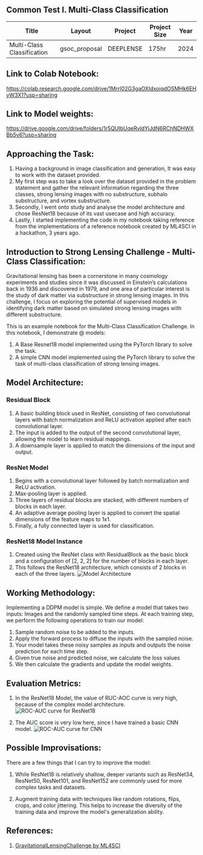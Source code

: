 ## Common Test I. Multi-Class Classification

| Title                                | Layout        | Project                | Project Size | Year |
|--------------------------------------|---------------|------------------------|--------------|------|
| Multi-Class Classification | gsoc_proposal | DEEPLENSE | 175hr | 2024 |

## Link to Colab Notebook:
https://colab.research.google.com/drive/1MrrI02G3gaOXldxojqdOSMHk6EHyW3X1?usp=sharing

## Link to Model weights:
https://drive.google.com/drive/folders/1r5QUIbUqeRvldYiJdN6RChNDHWXBb5y6?usp=sharing

## Approaching the Task: 

1) Having a background in image classification and generation, It was easy to work with the dataset provided.
2) My first step was to take a look over the dataset provided in the problem statement and gather the relevant information regarding the three classes, strong lensing images with no substructure, subhalo substructure, and vortex substructure.
3) Secondly, I went onto study and analyse the model architecture and chose ResNet18 because of its vast usecase and high accuracy.
4) Lastly, I started implementing the code in my notebook taking reference from the implementations of a reference notebook created by ML4SCI in a hackathon, 3 years ago.

## Introduction to Strong Lensing Challenge - Multi-Class Classification:

Gravitational lensing has been a cornerstone in many cosmology experiments and studies since it was discussed in Einstein’s calculations back in 1936 and discovered in 1979, and one area of particular interest is the study of dark matter via substructure in strong lensing images. In this challenge, I focus on exploring the potential of supervised models in identifying dark matter based on simulated strong lensing images with different substructure.

This is an example notebook for the Multi-Class Classification Challenge. In this notebook, I demonstrate @ models:

1) A Base Resnet18 model implemented using the PyTorch library to solve the task.
2) A simple CNN model implemented using the PyTorch library to solve the task of multi-class classification of strong lensing images.

## Model Architecture:

### Residual Block
1) A basic building block used in ResNet, consisting of two convolutional layers with batch normalization and ReLU activation applied after each convolutional layer.
2) The input is added to the output of the second convolutional layer, allowing the model to learn residual mappings.
3) A downsample layer is applied to match the dimensions of the input and output.

### ResNet Model
1) Begins with a convolutional layer followed by batch normalization and ReLU activation.
2) Max-pooling layer is applied.
3) Three layers of residual blocks are stacked, with different numbers of blocks in each layer.
4) An adaptive average pooling layer is applied to convert the spatial dimensions of the feature maps to 1x1.
5) Finally, a fully connected layer is used for classification.

### ResNet18 Model Instance
1) Created using the ResNet class with ResidualBlock as the basic block and a configuration of [2, 2, 2] for the number of blocks in each layer.
2) This follows the ResNet18 architecture, which consists of 2 blocks in each of the three layers.
![Model Architecture](https://github.com/Shashankss1205/ML4SCI/blob/main/Diffusion%20Models%20(Specific%20Test%204)/Images%20Folder/ResNet18`.png)

## Working Methodology:

Implementing a DDPM model is simple. We define a model that takes two inputs: Images and the randomly sampled time steps. At each training step, we perform the following operations to train our model:

1) Sample random noise to be added to the inputs.
2) Apply the forward process to diffuse the inputs with the sampled noise.
3) Your model takes these noisy samples as inputs and outputs the noise prediction for each time step.
4) Given true noise and predicted noise, we calculate the loss values
5) We then calculate the gradients and update the model weights.

## Evaluation Metrics: 

1) In the ResNet18 Model, the value of RUC-AOC curve is very high, because of the complex model architecture.
![ROC-AUC curve for ResNet18](https://github.com/Shashankss1205/ML4SCI/blob/main/Diffusion%20Models%20(Specific%20Test%204)/Images%20Folder/ROC_ResNet18.png)

2) The AUC score is very low here, since I have trained a basic CNN model.
![ROC-AUC curve for CNN](https://github.com/Shashankss1205/ML4SCI/blob/main/Diffusion%20Models%20(Specific%20Test%204)/Images%20Folder/ROC_CNN.png)

## Possible Improvisations:

There are a few things that I can try to improve the model:

1) While ResNet18 is relatively shallow, deeper variants such as ResNet34, ResNet50, ResNet101, and ResNet152 are commonly used for more complex tasks and datasets.

2) Augment training data with techniques like random rotations, flips, crops, and color jittering. This helps to increase the diversity of the training data and improve the model's generalization ability.

## References:

1. [GravitationalLensingChallenge by ML4SCI](https://github.com/ML4SCI/ML4SCIHackathon/tree/main/GravitationalLensingChallenge)



